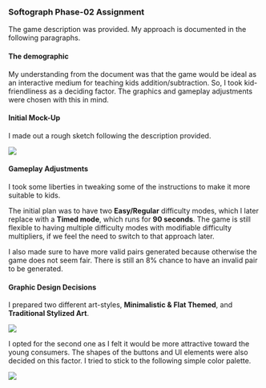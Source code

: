### Softograph Phase-02 Assignment

The game description was provided. My approach is documented in the following paragraphs.

#### The demographic

My understanding from the document was that the game would be ideal as an interactive medium for teaching kids addition/subtraction. So, I took kid-friendliness as a deciding factor. The graphics and gameplay adjustments were chosen with this in mind.

#### Initial Mock-Up

I made out a rough sketch following the description provided. 

![](https://gcdnb.pbrd.co/images/qri58X5caByX.png?o=1)

#### Gameplay Adjustments

I took some liberties in tweaking some of the instructions to make it more suitable to kids.

The initial plan was to have two **Easy/Regular** difficulty modes, which I later replace with a **Timed mode**, which runs for **90 seconds**. The game is still flexible to having multiple difficulty modes with modifiable difficulty multipliers, if we feel the need to switch to that approach later.

I also made sure to have more valid pairs generated because otherwise the game does not seem fair. There is still an 8% chance to have an invalid pair to be generated. 

#### Graphic Design Decisions

I prepared two different art-styles, **Minimalistic & Flat Themed**, and **Traditional Stylized Art**.

![](https://gcdnb.pbrd.co/images/XCAH4zy1DApK.png?o=1)

I opted for the second one as I felt it would be more attractive toward the young consumers. The shapes of the buttons and UI elements were also decided on this factor. I tried to stick to the following simple color palette.

![](https://gcdnb.pbrd.co/images/f7041eR3MGHk.png?o=1)


